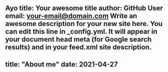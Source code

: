 Ayo
title: Your awesome title
author: GitHub User
email: your-email@domain.com
 Write an awesome description for your new site here. You can edit this line in _config.yml. It will appear in your document head meta (for Google search results) and in your feed.xml site description.
---
title: "About me"
date: 2021-04-27
---
